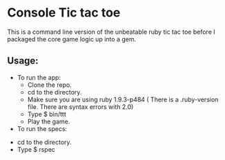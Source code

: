 Console Tic tac toe
===================
This is a command line version of the unbeatable ruby tic tac toe before I packaged the core game logic up into a gem.

Usage:
------
- To run the app:
  + Clone the repo.
  + cd to the directory.
  + Make sure you are using ruby 1.9.3-p484 ( There is a .ruby-version file.  There are syntax errors with 2.0)
  + Type $ bin/ttt
  + Play the game.
- To run the specs:
 + cd to the directory.
 + Type $ rspec
